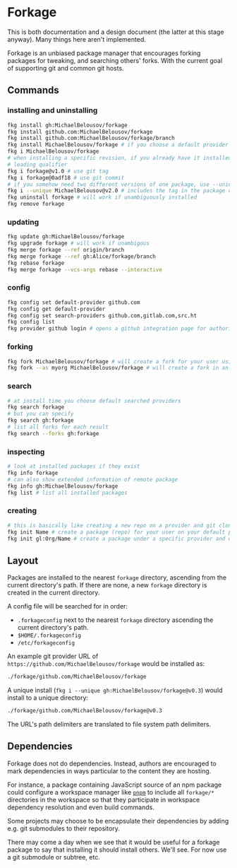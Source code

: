 # Forkage

This is both documentation and a design document (the latter at this stage anyway).
Many things here aren't implemented.

Forkage is an unbiased package manager that encourages forking packages for tweaking, and
searching others' forks.
With the current goal of supporting git and common git hosts.

## Commands

### installing and uninstalling

```sh
fkg install gh:MichaelBelousov/forkage
fkg install github.com:MichaelBelousov/forkage
fkg install github.com:MichaelBelousov/forkage/branch
fkg install MichaelBelousov/forkage # if you choose a default provider
fkg i MichaelBelousov/forkage
# when installing a specific revision, if you already have it installed unambiguously you can drop the
# leading qualifier
fkg i forkage@v1.0 # use git tag
fkg i forkage@0adf18 # use git commit
# if you somehow need two different versions of one package, use --unique installs
fkg i --unique MichaelBelousov@v2.0 # includes the tag in the package directory's name
fkg uninstall forkage # will work if unambiguously installed
fkg remove forkage
```

### updating

```sh
fkg update gh:MichaelBelousov/forkage
fkg upgrade forkage # will work if unambigous
fkg merge forkage --ref origin/branch
fkg merge forkage --ref gh:Alice/forkage/branch
fkg rebase forkage
fkg merge forkage --vcs-args rebase --interactive
```

### config

```sh
fkg config set default-provider github.com
fkg config get default-provider
fkg config set search-providers github.com,gitlab.com,src.ht
fkg config list
fkg provider github login # opens a github integration page for authorizing a token
```

### forking

```sh
fkg fork MichaelBelousov/forkage # will create a fork for your user using the github API
fkg fork --as myorg MichaelBelousov/forkage # will create a fork in an organization that you have authorized
```

### search

```sh
# at install time you choose default searched providers
fkg search forkage
# but you can specify
fkg search gh:forkage
# list all forks for each result
fkg search --forks gh:forkage
```

### inspecting

```sh
# look at installed packages if they exist
fkg info forkage
# can also show extended information of remote package
fkg info gh:MichaelBelousov/forkage
fkg list # list all installed packages
```

### creating

```sh
# this is basically like creating a new repo on a provider and git cloning it
fkg init Name # create a package (repo) for your user on your default provider
fkg init gl:Org/Name # create a package under a specific provider and organization
```

## Layout

Packages are installed to the nearest `forkage` directory, ascending from the current directory's path.
If there are none, a new `forkage` directory is created in the current directory.

A config file will be searched for in order:
- `.forkageconfig` next to the nearest `forkage` directory ascending the current directory's path.
- `$HOME/.forkageconfig`
- `/etc/forkageconfig`

An example git provider URL of `https://github.com/MichaelBelousov/forkage` would be installed as:

```sh
./forkage/github.com/MichaelBelousov/forkage
```

A unique install (`fkg i --unique gh:MichaelBelousov/forkage@v0.3`) would install to a unique directory:

```sh
./forkage/github.com/MichaelBelousov/forkage@v0.3
```

The URL's path delimiters are translated to file system path delimiters.

## Dependencies

Forkage does not do dependencies. Instead, authors are encouraged to mark dependencies in ways particular
to the content they are hosting.

For instance, a package containing JavaScript source of an npm package could configure a workspace manager
like [`pnpm`](https://pnpm.io) to include all `forkage/*` directories in the workspace so that they participate
in workspace dependency resolution and even build commands.

Some projects may choose to be encapsulate their dependencies by adding e.g. git submodules to their repository.

There may come a day when we see that it would be useful for a forkage package to say that installing it should
install others. We'll see. For now use a git submodule or subtree, etc.
